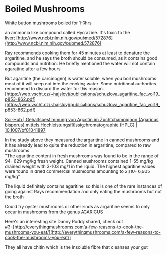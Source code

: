 # Boiled Mushrooms
White button mushrooms boiled for 1-3hrs

an ammonia like compound called Hydrazine. It's toxic to the liver; [http://www.ncbi.nlm.nih.gov/pubmed/572876](http://www.ncbi.nlm.nih.gov/pubmed/572876)  

Ray recommends cooking them for 45 minutes at least to denature the argaritine, and he says the broth should be consumed, as it contains good compounds and nutrition. He briefly mentioned the water will not contain agaratine after a few hours

But agaritine (the carcinogen) is water soluble, when you boil mushrooms most of it will seep out into the cooking water. Some nutritional authorites recommend to discard the water for this reason.  
[https://web.vscht.cz/~hajslovj/publications/schuzlova_agaritine_fac_vol19_p853-862.pdf](https://web.vscht.cz/~hajslovj/publications/schuzlova_agaritine_fac_vol19_p853-862.pdf)

[Sci-Hub | Gehaltsbestimmung von Agaritin im Zuchtchampignon (Agaricus bisporus) mittels Hochleistungsflüssigchromatographie (HPLC) | 10.1007/bf01041897](https://sci-hub.ee/10.1007/bf01041897)

In the study above they measured the argaritine in canned mushrooms and it has already lead to quite the reduction in argaritine, compared to raw mushrooms.   
"The agaritine content in fresh mushrooms was found to be in the range of 94- 629 mg/kg fresh weight. Canned mushrooms contained 1-55 mg/kg drained weight with 3-103 mg/1 in the liquid. The highest agaritine values were found in dried commercial mushrooms amounting to 2,110- 6,905 mg/kg"

The liquid definitely contains agaritine, so this is one of the rare instances of going against Rays recommendation and only eating the mushrooms but not the broth


Could try oyster mushrooms or other kinds as argaritine seems to only occur in mushrooms from the genus AGARICUS

Here's an interesting site Danny Roddy shared, check out #3: [http://everythingmushrooms.com/a-few-reasons-to-cook-the-mushrooms-you-eat/](http://everythingmushrooms.com/a-few-reasons-to-cook-the-mushrooms-you-eat/)

They all have chitin which is the insoluble fibre that cleanses your gut
